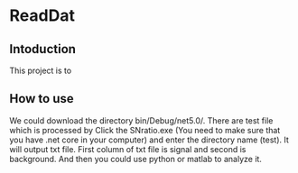 # ReadDat

## Intoduction

This project is to

## How to use

We could download the directory bin/Debug/net5.0/. There are test file which is processed by
Click the SNratio.exe (You need to make sure that you have .net core in your computer) and enter the directory name (test). It will output txt file. First column of txt file is signal and second is background. And then you could use python or matlab to analyze it.
